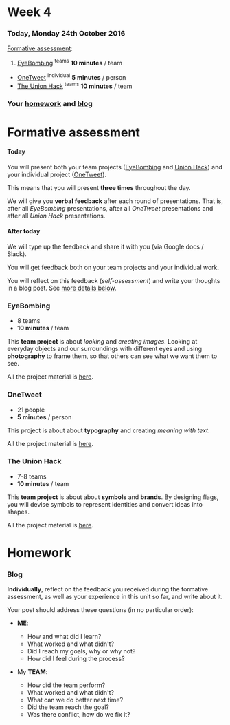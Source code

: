 # Week 4

### Today, Monday 24th October 2016

[Formative assessment](#formative-assessment):

1. [EyeBombing](#eyebombing) <sup>teams</sup> **10 minutes** / team
* [OneTweet](#onetweet) <sup>individual</sup> **5 minutes** / person
* [The Union Hack](#the-union-hack) <sup>teams</sup> **10 minutes** / team

### Your [homework](#homework) and [blog](#blog)


# Formative assessment

<!--- [ ] Why do we do this?-->

#### Today

You will present both your team projects ([EyeBombing](#eyebombing) and [Union Hack](#the-union-hack)) and your individual project ([OneTweet](#onetweet)). 

This means that you will present **three times** throughout the day.

We will give you **verbal feedback** after each round of presentations. That is, after all *EyeBombing* presentations, after all *OneTweet* presentations and after all *Union Hack* presentations. 

#### After today

We will type up the feedback and share it with you (via Google docs / Slack).

You will get feedback both on your team projects and your individual work.

You will reflect on this feedback (*self-assessment*) and write your thoughts in a blog post. See [more details below]().

### EyeBombing

* 8 teams
* **10 minutes** / team

This **team project** is about *looking* and *creating images*. Looking at everyday objects and our surroundings with different eyes and using **photography** to frame them, so that others can see what we want them to see.

All the project material is [here](../../projects/eye-bombing).

<!--When presenting your work, you may highlight: 

* **Originality** of your subject, the less *in-your-face* (obvious / common) a subject the better.
* **Manipulation**, the less you interfered with a subject the better. For instance, drawing a face on a dusty surface is not the point of this project. Arranging objects to resemble a face is ok, but we prefer *ready-made* subjects, which you simply found and framed, rather than manipulated.
* **Framing**, the point(s) of view you chose for your subject to highlight its *faceyness*. Framing an image has as much to do with what you include as what you exclude. 
* **Interpretation**, how your subject is cropped (or otherwise edited) to highlight its *faceyness*.-->

###  OneTweet

* 21 people
* **5 minutes** / person

This project is about about **typography** and creating *meaning with text*.

All the project material is [here](../../projects/one-tweet).

###  The Union Hack 

* 7-8 teams
* **10 minutes** / team

This **team project** is about about **symbols** and **brands**. By designing flags, you will devise symbols to represent identities and convert ideas into shapes. 

All the project material is [here](../../projects/union-hack).


# Homework

### Blog 

**Individually**, reflect on the feedback you received during the formative assessment, as well as your experience in this unit so far, and write about it.

Your post should address these questions (in no particular order):

* **ME**:
	* How and what did I learn?
	* What worked and what didn't?
	* Did I reach my goals, why or why not?  
	* How did I feel during the process?  

* My **TEAM**:
	* How did the team perform?
	* What worked and what didn't?
	* What can we do better next time?
	* Did the team reach the goal?
	* Was there conflict, how do we fix it?
